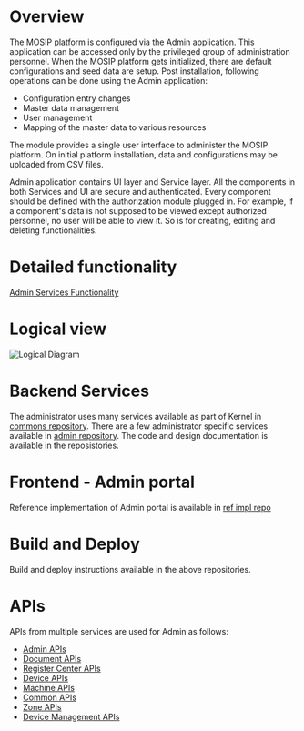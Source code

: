 # Overview 
The MOSIP platform is configured via the Admin application. This application can be accessed only by the privileged group of administration personnel. When the MOSIP platform gets initialized, there are default configurations and seed data are setup. Post installation, following operations can be done using the Admin application:  
* Configuration entry changes 
* Master data management
* User management 
* Mapping of the master data to various resources

The module provides a single user interface to administer the MOSIP platform.  On initial platform installation, data and configurations may be uploaded from CSV files.  

Admin application contains UI layer and Service layer. All the components in both Services and UI are secure and authenticated. Every component should be defined with the authorization module plugged in. For example, if a component's data is not supposed to be viewed except authorized personnel, no user will be able to view it. So is for creating, editing and deleting functionalities. 

# Detailed functionality
[Admin Services Functionality](Admin-Services-Functionality.md)

# Logical view

![Logical Diagram](_images/admin/admin_logical_diagram.jpg)

# Backend Services 
The administrator uses many services available as part of Kernel in [commons repository](https://github.com/mosip/commons).  There are a few administrator specific services available in [admin repository](https://github.com/mosip/admin-services).  The code and design documentation is available in the reposistories.

# Frontend - Admin portal 
Reference implementation of Admin portal is available in [ref impl repo](https://github.com/mosip/mosip-ref-impl)

# Build and Deploy
Build and deploy instructions available in the above repositories.

# APIs
APIs from multiple services are used for Admin as follows:
* [Admin APIs](Admin-APIs.md) 
* [Document APIs](Document-APIs.md)
* [Register Center APIs](Registration-Center-APIs.md)
* [Device APIs](Device-APIs.md)
* [Machine APIs](Machine-APIs.md)
* [Common APIs](Common-APIs.md)
* [Zone APIs](Zone-APIs.md) 
* [Device Management APIs](Device-Management-APIs.md)
